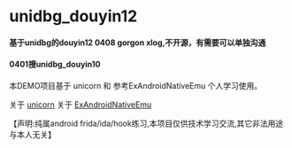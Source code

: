 # unidbg_douyin12

#### 基于unidbg的douyin12 0408 gorgon xlog,不开源，有需要可以单独沟通

#### 0401搜unidbg_douyin10


本DEMO项目基于 unicorn 和 参考ExAndroidNativeEmu 个人学习使用。

关于 [unicorn](https://github.com/zhkl0228/unicorn) 
关于 [ExAndroidNativeEmu](https://github.com/maiyao1988/ExAndroidNativeEmu)

【声明:纯属android frida/ida/hook练习,本项目仅供技术学习交流,其它非法用途与本人无关】
